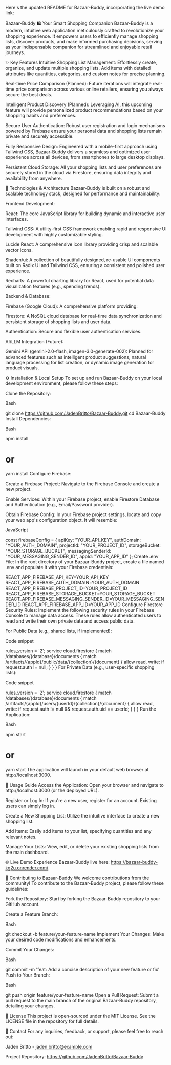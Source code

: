 Here's the updated README for Bazaar-Buddy, incorporating the live demo link:

Bazaar-Buddy
🛍️ Your Smart Shopping Companion
Bazaar-Buddy is a modern, intuitive web application meticulously crafted to revolutionize your shopping experience. It empowers users to efficiently manage shopping lists, discover products, and make informed purchasing decisions, serving as your indispensable companion for streamlined and enjoyable retail journeys.

✨ Key Features
Intuitive Shopping List Management: Effortlessly create, organize, and update multiple shopping lists. Add items with detailed attributes like quantities, categories, and custom notes for precise planning.

Real-time Price Comparison (Planned): Future iterations will integrate real-time price comparison across various online retailers, ensuring you always secure the best deals.

Intelligent Product Discovery (Planned): Leveraging AI, this upcoming feature will provide personalized product recommendations based on your shopping habits and preferences.

Secure User Authentication: Robust user registration and login mechanisms powered by Firebase ensure your personal data and shopping lists remain private and securely accessible.

Fully Responsive Design: Engineered with a mobile-first approach using Tailwind CSS, Bazaar-Buddy delivers a seamless and optimized user experience across all devices, from smartphones to large desktop displays.

Persistent Cloud Storage: All your shopping lists and user preferences are securely stored in the cloud via Firestore, ensuring data integrity and availability from anywhere.

🚀 Technologies & Architecture
Bazaar-Buddy is built on a robust and scalable technology stack, designed for performance and maintainability:

Frontend Development:

React: The core JavaScript library for building dynamic and interactive user interfaces.

Tailwind CSS: A utility-first CSS framework enabling rapid and responsive UI development with highly customizable styling.

Lucide React: A comprehensive icon library providing crisp and scalable vector icons.

Shadcn/ui: A collection of beautifully designed, re-usable UI components built on Radix UI and Tailwind CSS, ensuring a consistent and polished user experience.

Recharts: A powerful charting library for React, used for potential data visualization features (e.g., spending trends).

Backend & Database:

Firebase (Google Cloud): A comprehensive platform providing:

Firestore: A NoSQL cloud database for real-time data synchronization and persistent storage of shopping lists and user data.

Authentication: Secure and flexible user authentication services.

AI/LLM Integration (Future):

Gemini API (gemini-2.0-flash, imagen-3.0-generate-002): Planned for advanced features such as intelligent product suggestions, natural language processing for list creation, or dynamic image generation for product visuals.

⚙️ Installation & Local Setup
To set up and run Bazaar-Buddy on your local development environment, please follow these steps:

Clone the Repository:

Bash

git clone https://github.com/JadenBritto/Bazaar-Buddy.git
cd Bazaar-Buddy
Install Dependencies:

Bash

npm install
# or
yarn install
Configure Firebase:

Create a Firebase Project: Navigate to the Firebase Console and create a new project.

Enable Services: Within your Firebase project, enable Firestore Database and Authentication (e.g., Email/Password provider).

Obtain Firebase Config: In your Firebase project settings, locate and copy your web app's configuration object. It will resemble:

JavaScript

const firebaseConfig = {
  apiKey: "YOUR_API_KEY",
  authDomain: "YOUR_AUTH_DOMAIN",
  projectId: "YOUR_PROJECT_ID",
  storageBucket: "YOUR_STORAGE_BUCKET",
  messagingSenderId: "YOUR_MESSAGING_SENDER_ID",
  appId: "YOUR_APP_ID"
};
Create .env File: In the root directory of your Bazaar-Buddy project, create a file named .env and populate it with your Firebase credentials:

REACT_APP_FIREBASE_API_KEY=YOUR_API_KEY
REACT_APP_FIREBASE_AUTH_DOMAIN=YOUR_AUTH_DOMAIN
REACT_APP_FIREBASE_PROJECT_ID=YOUR_PROJECT_ID
REACT_APP_FIREBASE_STORAGE_BUCKET=YOUR_STORAGE_BUCKET
REACT_APP_FIREBASE_MESSAGING_SENDER_ID=YOUR_MESSAGING_SENDER_ID
REACT_APP_FIREBASE_APP_ID=YOUR_APP_ID
Configure Firestore Security Rules: Implement the following security rules in your Firebase Console to manage data access. These rules allow authenticated users to read and write their own private data and access public data.

For Public Data (e.g., shared lists, if implemented):

Code snippet

rules_version = '2';
service cloud.firestore {
  match /databases/{database}/documents {
    match /artifacts/{appId}/public/data/{collection}/{document} {
      allow read, write: if request.auth != null;
    }
  }
}
For Private Data (e.g., user-specific shopping lists):

Code snippet

rules_version = '2';
service cloud.firestore {
  match /databases/{database}/documents {
    match /artifacts/{appId}/users/{userId}/{collection}/{document} {
      allow read, write: if request.auth != null && request.auth.uid == userId;
    }
  }
}
Run the Application:

Bash

npm start
# or
yarn start
The application will launch in your default web browser at http://localhost:3000.

📖 Usage Guide
Access the Application: Open your browser and navigate to http://localhost:3000 (or the deployed URL).

Register or Log In: If you're a new user, register for an account. Existing users can simply log in.

Create a New Shopping List: Utilize the intuitive interface to create a new shopping list.

Add Items: Easily add items to your list, specifying quantities and any relevant notes.

Manage Your Lists: View, edit, or delete your existing shopping lists from the main dashboard.

🌐 Live Demo
Experience Bazaar-Buddy live here: https://bazaar-buddy-kg2u.onrender.com/

🤝 Contributing to Bazaar-Buddy
We welcome contributions from the community! To contribute to the Bazaar-Buddy project, please follow these guidelines:

Fork the Repository: Start by forking the Bazaar-Buddy repository to your GitHub account.

Create a Feature Branch:

Bash

git checkout -b feature/your-feature-name
Implement Your Changes: Make your desired code modifications and enhancements.

Commit Your Changes:

Bash

git commit -m 'feat: Add a concise description of your new feature or fix'
Push to Your Branch:

Bash

git push origin feature/your-feature-name
Open a Pull Request: Submit a pull request to the main branch of the original Bazaar-Buddy repository, detailing your changes.

📄 License
This project is open-sourced under the MIT License. See the LICENSE file in the repository for full details.

📧 Contact
For any inquiries, feedback, or support, please feel free to reach out:

Jaden Britto - jaden.britto@example.com

Project Repository: https://github.com/JadenBritto/Bazaar-Buddy
